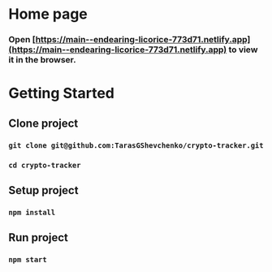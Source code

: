 # Home page

### Open [https://main--endearing-licorice-773d71.netlify.app](https://main--endearing-licorice-773d71.netlify.app) to view it in the browser.

# Getting Started

## Clone project

### `git clone git@github.com:TarasGShevchenko/crypto-tracker.git`
### `cd crypto-tracker`

## Setup project

### `npm install`

## Run project

### `npm start`

